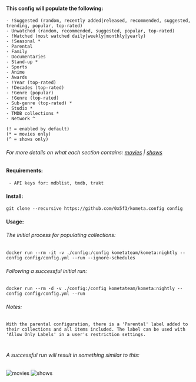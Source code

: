 #### This config will populate the following:
```
- !Suggested (random, recently added|released, recommended, suggested, trending, popular, top-rated)
- Unwatched (random, recommended, suggested, popular, top-rated)
- !Watched (most watched daily|weekly|monthly|yearly)
- !Seasonal *
- Parental
- Family
- Documentaries
- Stand-up *
- Sports
- Anime
- Awards
- !Year (top-rated)
- !Decades (top-rated)
- !Genre (popular)
- !Genre (top-rated)
- Sub-genre (top-rated) *
- Studio *
- TMDB collections *
- Network ^

(! = enabled by default)
(* = movies only)
(^ = shows only)
```
###### For more details on what each section contains: [movies](MOVIES.md) | [shows](SHOWS.md)
#### Requirements:
```
 - API keys for: mdblist, tmdb, trakt
```
#### Install:
```
git clone --recursive https://github.com/0x5f3/kometa.config config
```
#### Usage:

###### The initial process for populating collections:
```
docker run --rm -it -v ./config:/config kometateam/kometa:nightly --config config/config.yml --run --ignore-schedules
```
###### Following a successful initial run:
```
docker run --rm -d -v ./config:/config kometateam/kometa:nightly --config config/config.yml --run
```
###### Notes:
``
With the parental configuration, there is a 'Parental' label added to their collections and all items included. The label can be used with 'Allow Only Labels' in a user's restriction settings.
``
#
#
###### A successful run will result in something similar to this:
![movies](https://raw.githubusercontent.com/0x5f3/kometa.config/collections/_/movies.png)
![shows](https://raw.githubusercontent.com/0x5f3/kometa.config/collections/_/shows.png)

